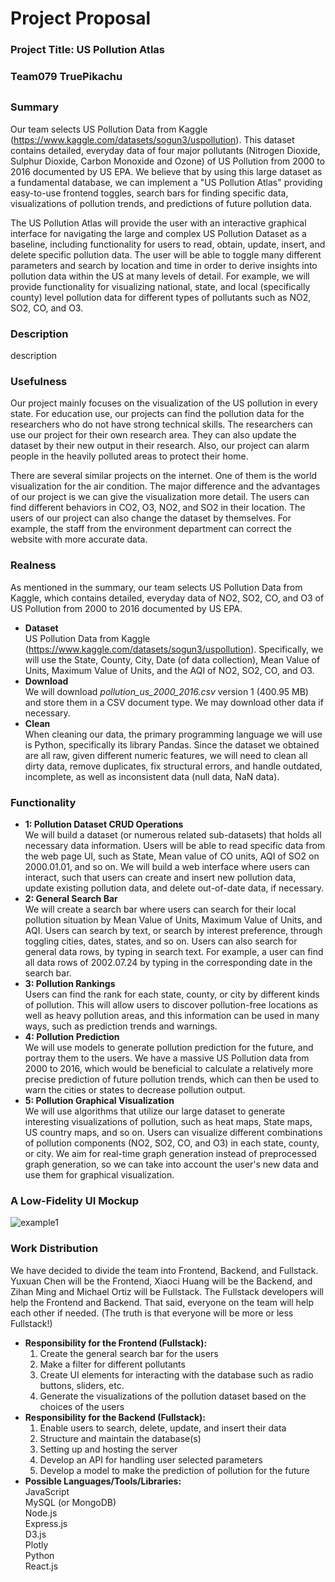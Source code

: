 # Project Proposal
### Project Title: US Pollution Atlas
### Team079 TruePikachu
##
### Summary
Our team selects US Pollution Data from Kaggle (https://www.kaggle.com/datasets/sogun3/uspollution). This dataset contains detailed, everyday data of four major pollutants (Nitrogen Dioxide, Sulphur Dioxide, Carbon Monoxide and Ozone) of US Pollution from 2000 to 2016 documented by US EPA. We believe that by using this large dataset as a fundamental database, we can implement a "US Pollution Atlas" providing easy-to-use frontend toggles, search bars for finding specific data, visualizations of pollution trends, and predictions of future pollution data.

The US Pollution Atlas will provide the user with an interactive graphical interface for navigating the large and complex US Pollution Dataset as a baseline, including functionality for users to read, obtain, update, insert, and delete specific pollution data. The user will be able to toggle many different parameters and search by location and time in order to derive insights into pollution data within the US at many levels of detail. For example, we will provide functionality for visualizing national, state, and local (specifically county) level pollution data for different types of pollutants such as NO2, SO2, CO, and O3.

### Description
description

### Usefulness
Our project mainly focuses on the visualization of the US pollution in every state. For education use, our projects can find the pollution data for the researchers who do not have strong technical skills. The researchers can use our project for their own research area. They can also update the dataset by their new output in their research. Also, our project can alarm people in the heavily polluted areas to protect their home. 

There are several similar projects on the internet. One of them is the world visualization for the air condition. The major difference and the advantages of our project is we can give the visualization more detail. The users can find different behaviors in CO2, O3, NO2, and SO2 in their location. The users of our project can also change the dataset by themselves. For example, the staff from the environment department can correct the website with more accurate data.

### Realness
As mentioned in the summary, our team selects US Pollution Data from Kaggle, which contains detailed, everyday data of NO2, SO2, CO, and O3 of US Pollution from 2000 to 2016 documented by US EPA.
 - __Dataset__  
US Pollution Data from Kaggle (https://www.kaggle.com/datasets/sogun3/uspollution). Specifically, we will use the State, County, City, Date (of data collection), Mean Value of Units, Maximum Value of Units, and the AQI of NO2, SO2, CO, and O3.
 - __Download__  
We will download *pollution_us_2000_2016.csv* version 1 (400.95 MB) and store them in a CSV document type. We may download other data if necessary. 
 - __Clean__  
When cleaning our data, the primary programming language we will use is Python, specifically its library Pandas. Since the dataset we obtained are all raw, given different numeric features, we will need to clean all dirty data, remove duplicates, fix structural errors, and handle outdated, incomplete, as well as inconsistent data (null data, NaN data). 

### Functionality 
 - __1: Pollution Dataset CRUD Operations__  
We will build a dataset (or numerous related sub-datasets) that holds all necessary data information. Users will be able to read specific data from the web page UI, such as State, Mean value of CO units, AQI of SO2 on 2000.01.01, and so on. We will build a web interface where users can interact, such that users can create and insert new pollution data, update existing pollution data, and delete out-of-date data, if necessary.
 - __2: General Search Bar__  
We will create a search bar where users can search for their local pollution situation by Mean Value of Units, Maximum Value of Units, and AQI. Users can search by text, or search by interest preference, through toggling cities, dates, states, and so on. Users can also search for general data rows, by typing in search text. For example, a user can find all data rows of 2002.07.24 by typing in the corresponding date in the search bar.
 - __3: Pollution Rankings__  
Users can find the rank for each state, county, or city by different kinds of pollution. This will allow users to discover pollution-free locations as well as heavy pollution areas, and this information can be used in many ways, such as prediction trends and warnings.
 - __4: Pollution Prediction__  
We will use models to generate pollution prediction for the future, and portray them to the users. We have a massive US Pollution data from 2000 to 2016, which would be beneficial to calculate a relatively more precise prediction of future pollution trends, which can then be used to warn the cities or states to decrease pollution output.
 - __5: Pollution Graphical Visualization__  
We will use algorithms that utilize our large dataset to generate interesting visualizations of pollution, such as heat maps, State maps, US country maps, and so on. Users can visualize different combinations of pollution components (NO2, SO2, CO, and O3) in each state, county, or city. We aim for real-time graph generation instead of preprocessed graph generation, so we can take into account the user's new data and use them for graphical visualization.

### A Low-Fidelity UI Mockup
![example1](https://github.com/cs411-alawini/sp23-cs411-team079-TruePikachu/blob/main/doc/Low-Fidelity%20UI%20Mockup.jpg)

### Work Distribution
We have decided to divide the team into Frontend, Backend, and Fullstack. Yuxuan Chen will be the Frontend, Xiaoci Huang will be the Backend, and Zihan Ming and Michael Ortiz will be Fullstack. The Fullstack developers will help the Frontend and Backend. That said, everyone on the team will help each other if needed. (The truth is that everyone will be more or less Fullstack!)
  - __Responsibility for the Frontend (Fullstack):__   
    1. Create the general search bar for the users  
    2. Make a filter for different pollutants  
    3. Create UI elements for interacting with the database such as radio buttons, sliders, etc.  
    4. Generate the visualizations of the pollution dataset based on the choices of the users  
  - __Responsibility for the Backend (Fullstack):__  
    1. Enable users to search, delete, update, and insert their data  
    2. Structure and maintain the database(s)  
    3. Setting up and hosting the server  
    4. Develop an API for handling user selected parameters  
    5. Develop a model to make the prediction of pollution for the future  
  - __Possible Languages/Tools/Libraries:__  
      JavaScript  
      MySQL (or MongoDB)  
      Node.js  
      Express.js  
      D3.js  
      Plotly  
      Python  
      React.js  
